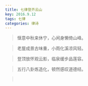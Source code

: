 ```yaml
---
title: 七律登齐云山
key: 2016.9.12
tags: 七律
categories: 律诗
---
```


<blockquote class="blockquote-center">惬意中秋来休宁，心闲身懒倚山峰。
</blockquote>
<blockquote class="blockquote-center">老屋成景古味重，小雨化溪凉风轻。
</blockquote>
<blockquote class="blockquote-center">登顶放怀观云影，临泉缓步品莲容。
</blockquote>
<blockquote class="blockquote-center">五行八卦炼造化，顿然感叹道德经。
</blockquote>
<blockquote class="blockquote-center"></br>
</blockquote>
